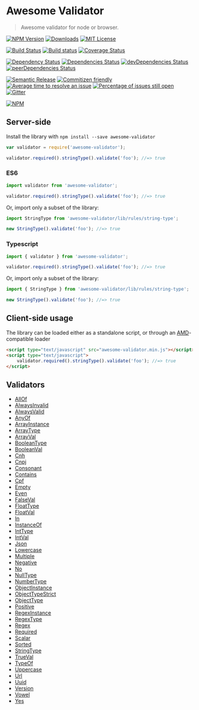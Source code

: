 # Awesome Validator
> Awesome validator for node or browser.

[![NPM Version](https://img.shields.io/npm/v/awesome-validator.svg)](https://www.npmjs.com/package/awesome-validator)
[![Downloads](https://img.shields.io/npm/dt/awesome-validator.svg)](https://www.npmjs.com/package/awesome-validator)
[![MIT License](https://img.shields.io/npm/l/awesome-validator.svg)](LICENSE)

[![Build Status](https://travis-ci.org/cknow/awesome-validator.svg?branch=master)](https://travis-ci.org/cknow/awesome-validator)
[![Build status](https://ci.appveyor.com/api/projects/status/64mu0a0cfmtvgicd/branch/master?svg=true)](https://ci.appveyor.com/project/cknow/awesome-validator/branch/master)
[![Coverage Status](https://coveralls.io/repos/github/cknow/awesome-validator/badge.svg?branch=master)](https://coveralls.io/github/cknow/awesome-validator?branch=master)

[![Dependency Status](https://dependencyci.com/github/cknow/awesome-validator/badge)](https://dependencyci.com/github/cknow/awesome-validator)
[![Dependencies Status](https://david-dm.org/cknow/awesome-validator/status.svg)](https://david-dm.org/cknow/awesome-validator)
[![devDependencies Status](https://david-dm.org/cknow/awesome-validator/dev-status.svg)](https://david-dm.org/cknow/awesome-validator?type=dev)
[![peerDependencies Status](https://david-dm.org/cknow/awesome-validator/peer-status.svg)](https://david-dm.org/cknow/awesome-validator?type=peer)

[![Semantic Release](https://img.shields.io/badge/%20%20%F0%9F%93%A6%F0%9F%9A%80-semantic--release-e10079.svg)](https://github.com/semantic-release/semantic-release)
[![Commitizen friendly](https://img.shields.io/badge/commitizen-friendly-brightgreen.svg)](http://commitizen.github.io/cz-cli/)
[![Average time to resolve an issue](http://isitmaintained.com/badge/resolution/cknow/awesome-validator.svg)](http://isitmaintained.com/project/cknow/awesome-validator)
[![Percentage of issues still open](http://isitmaintained.com/badge/open/cknow/awesome-validator.svg)](http://isitmaintained.com/project/cknow/awesome-validator)
[![Gitter](https://badges.gitter.im/cknow/awesome-validator.svg)](https://gitter.im/cknow/awesome-validator?utm_source=badge&utm_medium=badge&utm_campaign=pr-badge)

[![NPM](https://nodei.co/npm/awesome-validator.png?downloads=true&downloadRank=true&stars=true)](https://nodei.co/npm/awesome-validator)

## Server-side

Install the library with ```npm install --save awesome-validator```

```js
var validator = require('awesome-validator');

validator.required().stringType().validate('foo'); //=> true
```

### ES6

```js
import validator from 'awesome-validator';

validator.required().stringType().validate('foo'); //=> true
```

Or, import only a subset of the library:

```js
import StringType from 'awesome-validator/lib/rules/string-type';

new StringType().validate('foo'); //=> true
```

### Typescript

```ts
import { validator } from 'awesome-validator';

validator.required().stringType().validate('foo'); //=> true
```

Or, import only a subset of the library:

```ts
import { StringType } from 'awesome-validator/lib/rules/string-type';

new StringType().validate('foo'); //=> true
```

##  Client-side usage

The library can be loaded either as a standalone script, or through an [AMD](http://requirejs.org/docs/whyamd.html)-compatible loader

```html
<script type="text/javascript" src="awesome-validator.min.js"></script>
<script type="text/javascript">
    validator.required().stringType().validate('foo'); //=> true
</script>
```

## Validators

- [AllOf](docs/all-of.md)
- [AlwaysInvalid](docs/always-invalid.md)
- [AlwaysValid](docs/always-valid.md)
- [AnyOf](docs/any-of.md)
- [ArrayInstance](docs/array-instance.md)
- [ArrayType](docs/array-type.md)
- [ArrayVal](docs/array-val.md)
- [BooleanType](docs/boolean-type.md)
- [BooleanVal](docs/boolean-val.md)
- [Cnh](docs/cnh.md)
- [Cnpj](docs/cnpj.md)
- [Consonant](docs/consonant.md)
- [Contains](docs/contains.md)
- [Cpf](docs/cpf.md)
- [Empty](docs/empty.md)
- [Even](docs/even.md)
- [FalseVal](docs/false-val.md)
- [FloatType](docs/float-type.md)
- [FloatVal](docs/float-val.md)
- [In](docs/in.md)
- [InstanceOf](docs/instance-of.md)
- [IntType](docs/int-type.md)
- [IntVal](docs/int-val.md)
- [Json](docs/json.md)
- [Lowercase](docs/lowercase.md)
- [Multiple](docs/multiple.md)
- [Negative](docs/negative.md)
- [No](docs/no.md)
- [NullType](docs/null-type.md)
- [NumberType](docs/number-type.md)
- [ObjectInstance](docs/object-instance.md)
- [ObjectTypeStrict](docs/object-type-strict.md)
- [ObjectType](docs/object-type.md)
- [Positive](docs/positive.md)
- [RegexInstance](docs/regex-instance.md)
- [RegexType](docs/regex-type.md)
- [Regex](docs/regex.md)
- [Required](docs/required.md)
- [Scalar](docs/scalar.md)
- [Sorted](docs/sorted.md)
- [StringType](docs/string-type.md)
- [TrueVal](docs/true-val.md)
- [TypeOf](docs/type-of.md)
- [Uppercase](docs/uppercase.md)
- [Url](docs/url.md)
- [Uuid](docs/uuid.md)
- [Version](docs/version.md)
- [Vowel](docs/vowel.md)
- [Yes](docs/yes.md)
